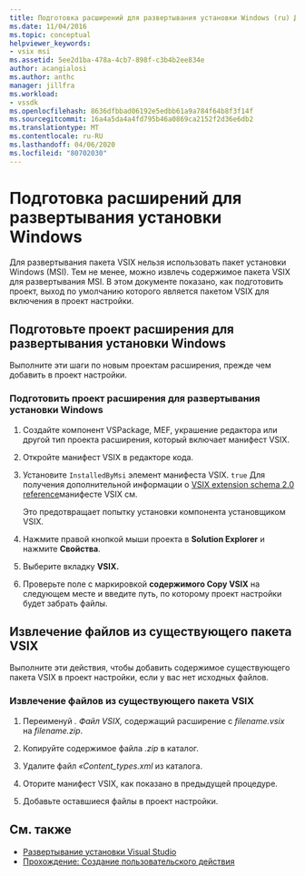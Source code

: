 ```yaml
---
title: Подготовка расширений для развертывания установки Windows (ru) Документы Майкрософт
ms.date: 11/04/2016
ms.topic: conceptual
helpviewer_keywords:
- vsix msi
ms.assetid: 5ee2d1ba-478a-4cb7-898f-c3b4b2ee834e
author: acangialosi
ms.author: anthc
manager: jillfra
ms.workload:
- vssdk
ms.openlocfilehash: 8636dfbbad06192e5edbb61a9a784f64b8f3f14f
ms.sourcegitcommit: 16a4a5da4a4fd795b46a0869ca2152f2d36e6db2
ms.translationtype: MT
ms.contentlocale: ru-RU
ms.lasthandoff: 04/06/2020
ms.locfileid: "80702030"
---
```

# <a name="prepare-extensions-for-windows-installer-deployment"></a>Подготовка расширений для развертывания установки Windows
Для развертывания пакета VSIX нельзя использовать пакет установки Windows (MSI). Тем не менее, можно извлечь содержимое пакета VSIX для развертывания MSI. В этом документе показано, как подготовить проект, выход по умолчанию которого является пакетом VSIX для включения в проект настройки.

## <a name="prepare-an-extension-project-for-windows-installer-deployment"></a>Подготовьте проект расширения для развертывания установки Windows
 Выполните эти шаги по новым проектам расширения, прежде чем добавить в проект настройки.

### <a name="to-prepare-an-extension-project-for-windows-installer-deployment"></a>Подготовить проект расширения для развертывания установки Windows

1. Создайте компонент VSPackage, MEF, украшение редактора или другой тип проекта расширения, который включает манифест VSIX.

2. Откройте манифест VSIX в редакторе кода.

3. Установите `InstalledByMsi` элемент манифеста VSIX. `true` Для получения дополнительной информации о [VSIX extension schema 2.0 reference](../extensibility/vsix-extension-schema-2-0-reference.md)манифесте VSIX см.

     Это предотвращает попытку установки компонента установщиком VSIX.

4. Нажмите правой кнопкой мыши проекта в **Solution Explorer** и нажмите **Свойства**.

5. Выберите вкладку **VSIX.**

6. Проверьте поле с маркировкой **содержимого Copy VSIX** на следующем месте и введите путь, по которому проект настройки будет забрать файлы.

## <a name="extract-files-from-an-existing-vsix-package"></a>Извлечение файлов из существующего пакета VSIX
 Выполните эти действия, чтобы добавить содержимое существующего пакета VSIX в проект настройки, если у вас нет исходных файлов.

### <a name="to-extract-files-from-an-existing-vsix-package"></a>Извлечение файлов из существующего пакета VSIX

1. Переименуй *. Файл VSIX,* содержащий расширение с *filename.vsix* на *filename.zip*.

2. Копируйте содержимое файла *.zip* в каталог.

3. Удалите файл *«Content_types.xml* из каталога.

4. Оторите манифест VSIX, как показано в предыдущей процедуре.

5. Добавьте оставшиеся файлы в проект настройки.

## <a name="see-also"></a>См. также
- [Развертывание установки Visual Studio](https://msdn.microsoft.com/library/121be21b-b916-43e2-8f10-8b080516d2a0)
- [Прохождение: Создание пользовательского действия](/previous-versions/visualstudio/visual-studio-2010/d9k65z2d(v=vs.100))
